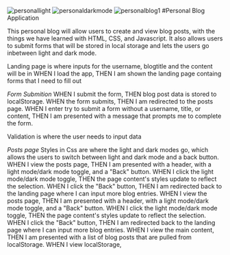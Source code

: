 ![personallight](https://github.com/jmeason/personalblog/assets/121059050/cc1ddfbe-fdc1-4fb3-bfd5-fd6ce63b20ec)
![personaldarkmode](https://github.com/jmeason/personalblog/assets/121059050/8db4b7d6-0185-4098-b497-671c18251858)
![personalblog1](https://github.com/jmeason/personalblog/assets/121059050/460981e3-cf83-4e27-ad45-660ce845c3c2)
#Personal Blog Application

This personal blog will allow users to create and view blog posts, with the things we have learned with HTML, CSS, and Javascript. It also allows users to submit forms that will be stored in local storage and lets the users go inbetween light and dark mode.

Landing page is where inputs for the username, blogtitle and the content will be in
    WHEN I load the app, THEN I am shown the landing page containg forms that I need to fill out

*Form Submition*
    WHEN I submit the form, THEN blog post data is stored to localStorage.
    WHEN the form submits,  THEN I am redirected to the posts page.
    WHEN I enter try to submit a form without a username, title, or content, THEN I am presented with a message that prompts me to complete the form.
    
Validation is where the user needs to input data 

*Posts page*
Styles in Css are where the light and dark modes go, which allows the users to switch between light and dark mode and a back button.
    WHEN I view the posts page, THEN I am presented with a header, with a light mode/dark mode toggle, and a "Back" button.
    WHEN I click the light mode/dark mode toggle, THEN the page content's styles update to reflect the selection.
    WHEN I click the "Back" button, THEN I am redirected back to the landing page where I can input more blog entries.
    WHEN I view the posts page,
THEN I am presented with a header, with a light mode/dark mode toggle, and a "Back" button.
WHEN I click the light mode/dark mode toggle,
THEN the page content's styles update to reflect the selection.
WHEN I click the "Back" button,
THEN I am redirected back to the landing page where I can input more blog entries.
WHEN I view the main content,
THEN I am presented with a list of blog posts that are pulled from localStorage.
WHEN I view localStorage,
